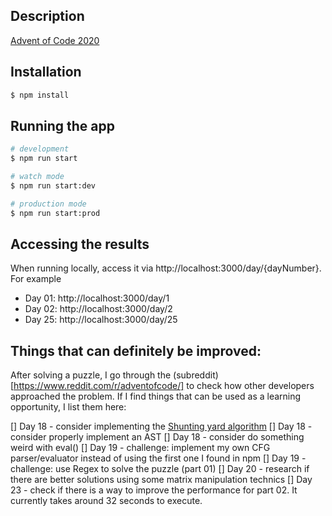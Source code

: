 
## Description

[Advent of Code 2020](https://adventofcode.com/2020) 

## Installation

```bash
$ npm install
```

## Running the app

```bash
# development
$ npm run start

# watch mode
$ npm run start:dev

# production mode
$ npm run start:prod
```

## Accessing the results

When running locally, access it via http://localhost:3000/day/{dayNumber}. For example

* Day 01: http://localhost:3000/day/1
* Day 02: http://localhost:3000/day/2
* Day 25: http://localhost:3000/day/25


## Things that can definitely be improved:

After solving a puzzle, I go through the (subreddit)[https://www.reddit.com/r/adventofcode/] to check how other developers approached the problem. If I find things that can be used as a learning opportunity, I list them here:

[] Day 18 - consider implementing the [Shunting yard algorithm](https://en.wikipedia.org/wiki/Shunting-yard_algorithm)
[] Day 18 - consider properly implement an AST
[] Day 18 - consider do something weird with eval()
[] Day 19 - challenge: implement my own CFG parser/evaluator instead of using the first one I found in npm
[] Day 19 - challenge: use Regex to solve the puzzle (part 01)
[] Day 20 - research if there are better solutions using some matrix manipulation technics
[] Day 23 - check if there is a way to improve the performance for part 02. It currently takes around 32 seconds to execute.